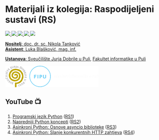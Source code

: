 # Materijali iz kolegija: Raspodijeljeni sustavi (RS)

<p>
  <a href="https://www.python.org/" target="_blank">  <img src="https://img.shields.io/badge/Python-FFD43B?style=for-the-badge&logo=python&logoColor=blue" />
      <a href="https://fastapi.tiangolo.com/" target="_blank">  <img src="https://img.shields.io/badge/fastapi-109989?style=for-the-badge&logo=FASTAPI&logoColor=white" />
  <a href="https://www.docker.com/" target="_blank">  <img src="https://img.shields.io/badge/docker-%230db7ed.svg?style=for-the-badge&logo=docker&logoColor=white" />
  <a href="https://docs.aws.amazon.com/amazondynamodb/latest/developerguide/DynamoDBLocal.DownloadingAndRunning.html" target="_blank">  <img src="https://img.shields.io/badge/Amazon%20DynamoDB-4053D6?style=for-the-badge&logo=Amazon%20DynamoDB&logoColor=white" />
  <a href="https://nginx.org/en/" target="_blank">  <img src="https://img.shields.io/badge/nginx-%23009639.svg?style=for-the-badge&logo=nginx&logoColor=white" />
</p>

**Nositelj**: doc. dr. sc. Nikola Tanković  
**Asistent**: Luka Blašković, mag. inf.

**Ustanova**: [Sveučilište Jurja Dobrile u Puli](https://www.unipu.hr/), [Fakultet informatike u Puli](https://fipu.unipu.hr/)

<picture>
  <source media="(prefers-color-scheme: dark)" srcset="https://raw.githubusercontent.com/lukablaskovic/FIPU-WA/refs/heads/main/FIPU_UNIPU_white.png">
  <source media="(prefers-color-scheme: light)" srcset="https://raw.githubusercontent.com/lukablaskovic/FIPU-WA/refs/heads/main/FIPU_UNIPU.png">
  <img alt="Fakultet informatike u Puli (materijali iz kolegija Raspodijeljeni sustavi - Luka Blašković)" 
       src="https://raw.githubusercontent.com/lukablaskovic/FIPU-WA/refs/heads/main/FIPU_UNIPU_white.png" width="300">
</picture>

## YouTube 📺

1. [Programski jezik Python](https://youtu.be/kXePMgkIHsI) ([RS1](https://github.com/lukablaskovic/FIPU-RS/tree/main/RS1%20-%20Ponavljanje%20Pythona))
2. [Napredniji Python koncepti](https://youtu.be/ql80nc2oGR4) ([RS2](https://github.com/lukablaskovic/FIPU-RS/tree/main/RS2%20-%20Napredniji%20Python%20koncepti))
3. [Asinkroni Python: Osnove asyncio biblioteke](https://youtu.be/f5pmXZnoA0M) ([RS3](https://github.com/lukablaskovic/FIPU-RS/tree/main/RS3%20-%20Asinkroni%20Python%20-%20Osnove%20asyncio%20biblioteke))
4. [Asinkroni Python: Slanje konkurentnih HTTP zahtjeva](https://youtu.be/XdmGpfCJbaE) ([RS4](https://github.com/lukablaskovic/FIPU-RS/tree/main/RS4%20-%20Asinkroni%20Python%20-%20Slanje%20konkurentnih%20HTTP%20zahtjeva))
